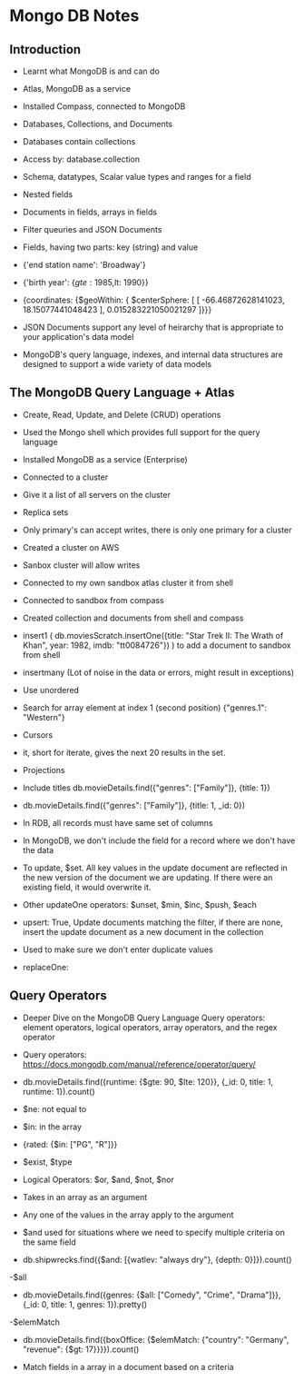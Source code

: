 # Mongo DB Notes

## Introduction

- Learnt what MongoDB is and can do

- Atlas, MongoDB as a service

- Installed Compass, connected to MongoDB

- Databases, Collections, and Documents

- Databases contain collections

- Access by: database.collection

- Schema, datatypes, Scalar value types and ranges for a field

- Nested fields

- Documents in fields, arrays in fields

- Filter queuries and JSON Documents

- Fields, having two parts: key (string) and value

- {'end station name': 'Broadway'}

- {'birth year': {$gte: 1985,$lt: 1990}}

- {coordinates: {$geoWithin: { $centerSphere: [ [ -66.46872628141023, 18.15077441048423 ], 0.015283221050021297 ]}}}

- JSON Documents support any level of heirarchy that is appropriate to your application's data model

- MongoDB's query language, indexes, and internal data structures are designed to support a wide variety of data models

## The MongoDB Query Language + Atlas

- Create, Read, Update, and Delete (CRUD) operations

- Used the Mongo shell which provides full support for the query language

- Installed MongoDB as a service (Enterprise)

- Connected to a cluster

- Give it a list of all servers on the cluster

- Replica sets

- Only primary's can accept writes, there is only one primary for a cluster

- Created a cluster on AWS

- Sanbox cluster will allow writes

- Connected to my own sandbox atlas cluster it from shell

- Connected to sandbox from compass

- Created collection and documents from shell and compass

- insert1 ( db.moviesScratch.insertOne({title: "Star Trek II: The Wrath of Khan", year: 1982, imdb: "tt0084726"}) ) to add a document to sandbox from shell

- insertmany (Lot of noise in the data or errors, might result in exceptions)

- Use unordered

- Search for array element at index 1 (second position) {"genres.1": "Western"}

- Cursors

- it, short for iterate, gives the next 20 results in the set.

- Projections

- Include titles db.movieDetails.find({"genres": ["Family"]}, {title: 1})

- db.movieDetails.find({"genres": ["Family"]}, {title: 1, _id: 0})

- In RDB, all records must have same set of columns

- In MongoDB, we don't include the field for a record where we don't have the data

- To update, $set. All key values in the update document are reflected in the new version of the document we are updating. If there were an existing field, it would overwrite it.

- Other updateOne operators: $unset, $min, $inc, $push, $each

- upsert: True, Update documents matching the filter, if there are none, insert the update document as a new document in the collection

- Used to make sure we don't enter duplicate values

- replaceOne:

## Query Operators

- Deeper Dive on the MongoDB Query Language Query operators: element operators, logical operators, array operators, and the regex operator

- Query operators: https://docs.mongodb.com/manual/reference/operator/query/

- db.movieDetails.find({runtime: {$gte: 90, $lte: 120}}, {_id: 0, title: 1, runtime: 1}).count()

- $ne: not equal to

- $in: in the array

- {rated: {$in: ["PG", "R"]}}

- $exist, $type

- Logical Operators: $or, $and, $not, $nor

- Takes in an array as an argument

- Any one of the values in the array apply to the argument

- $and used for situations where we need to specify multiple criteria on the same field

- db.shipwrecks.find({$and: [{watlev: "always dry"}, {depth: 0}]}).count()

-$all

- db.movieDetails.find({genres: {$all: ["Comedy", "Crime", "Drama"]}}, {_id: 0, title: 1, genres: 1}).pretty()

-$elemMatch

- db.movieDetails.find({boxOffice: {$elemMatch: {"country": "Germany", "revenue": {$gt: 17}}}}).count()

- Match fields in a array in a document based on a criteria

